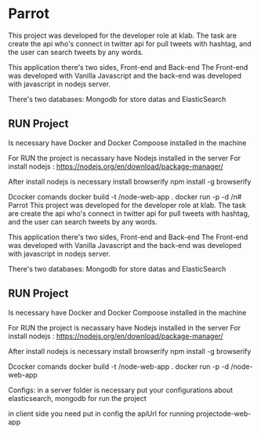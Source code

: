 # Parrot
This project was developed for the developer role at klab.
The task are create the api who's connect in twitter api for pull tweets with hashtag, and the user can search tweets by any words.

This application there's two sides, Front-end and Back-end
The Front-end was developed with Vanilla Javascript
and the back-end was developed with javascript in nodejs server.

There's two databases:
Mongodb for store datas and ElasticSearch

## RUN Project
Is necessary have Docker and Docker Compoose installed in the machine 

For RUN the project is necassary have Nodejs installed in the server
For install nodejs : https://nodejs.org/en/download/package-manager/

After install nodejs is necessary install browserify
npm install -g browserify

Dcocker comands
docker build -t <your username>/node-web-app .
docker run -p -d <your username>/n# Parrot
This project was developed for the developer role at klab.
The task are create the api who's connect in twitter api for pull tweets with hashtag, and the user can search tweets by any words.

This application there's two sides, Front-end and Back-end
The Front-end was developed with Vanilla Javascript
and the back-end was developed with javascript in nodejs server.

There's two databases:
Mongodb for store datas and ElasticSearch

## RUN Project
Is necessary have Docker and Docker Compoose installed in the machine 

For RUN the project is necassary have Nodejs installed in the server
For install nodejs : https://nodejs.org/en/download/package-manager/

After install nodejs is necessary install browserify
npm install -g browserify

Dcocker comands
docker build -t <your username>/node-web-app .
docker run -p -d <your username>/node-web-app

Configs: in a server folder is necessary put your configurations about elasticsearch, mongodb for run the project

in client side you need put in config the apiUrl for running projectode-web-app




